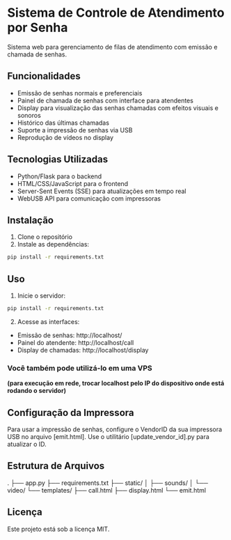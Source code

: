 # Sistema de Controle de Atendimento por Senha

Sistema web para gerenciamento de filas de atendimento com emissão e chamada de senhas.

## Funcionalidades

- Emissão de senhas normais e preferenciais
- Painel de chamada de senhas com interface para atendentes 
- Display para visualização das senhas chamadas com efeitos visuais e sonoros
- Histórico das últimas chamadas
- Suporte a impressão de senhas via USB
- Reprodução de vídeos no display

## Tecnologias Utilizadas

- Python/Flask para o backend
- HTML/CSS/JavaScript para o frontend
- Server-Sent Events (SSE) para atualizações em tempo real
- WebUSB API para comunicação com impressoras

## Instalação

1. Clone o repositório
2. Instale as dependências:
```bash
pip install -r requirements.txt
```

## Uso

1. Inicie o servidor:
```bash
pip install -r requirements.txt
```
2. Acesse as interfaces:
- Emissão de senhas: http://localhost/
- Painel do atendente: http://localhost/call
- Display de chamadas: http://localhost/display

### **Você também pode utilizá-lo em uma VPS**
**(para execução em rede, trocar localhost pelo IP do dispositivo onde está rodando o servidor)**

## Configuração da Impressora

Para usar a impressão de senhas, configure o VendorID da sua impressora USB no arquivo [emit.html]. Use o utilitário [update_vendor_id].py para atualizar o ID.

## Estrutura de Arquivos
.
├── app.py
├── requirements.txt
├── static/
│   ├── sounds/
│   └── video/
└── templates/
    ├── call.html
    ├── display.html
    └── emit.html

## Licença

Este projeto está sob a licença MIT.